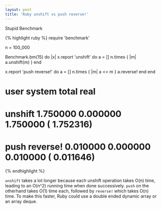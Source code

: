 ```yaml
---
layout: post
title: 'Ruby unshift vs push reverse!'
---
```

Stupid Benchmark

{% highlight ruby %}
require 'benchmark'

n = 100_000

Benchmark.bm(15) do |x|
  x.report 'unshift' do
    a = []
    n.times { |m| a.unshift(m) }
  end

  x.report 'push reverse!' do
    a = []
    n.times { |m| a << m }
    a.reverse!
  end
end

#                       user     system      total        real
# unshift           1.750000   0.000000   1.750000 (  1.752316)
# push reverse!     0.010000   0.000000   0.010000 (  0.011646)
{% endhighlight %}

`unshift` takes a lot longer because each unshift operation takes O(n) time, leading to an O(n^2) running time when done successively. `push` on the otherhand takes O(1) time each, followed by `reverse!` which takes O(n) time. To make this faster, Ruby could use a double ended dynamic array or an array deque.